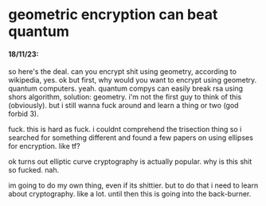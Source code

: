 # geometric encryption can beat quantum 

#### 18/11/23:  

so here's the deal. can you encrypt shit using geometry, according to wikipedia, yes. ok but first, why would you want to encrypt using geometry. quantum computers. yeah. quantum compys can easily break rsa using shors algorithm, solution: geometry. i'm not the first guy to think of this (obviously). but i still wanna fuck around and learn a thing or two (god forbid 3).

fuck. this is hard as fuck. i couldnt comprehend the trisection thing so i searched for something different and found a few papers on using ellipses for encryption. like tf?

ok turns out elliptic curve cryptography is actually popular. why is this shit so fucked.  nah.

im going to do my own thing, even if its shittier. but to do that i need to learn about cryptography. like a lot. until then this is going into the back-burner.


